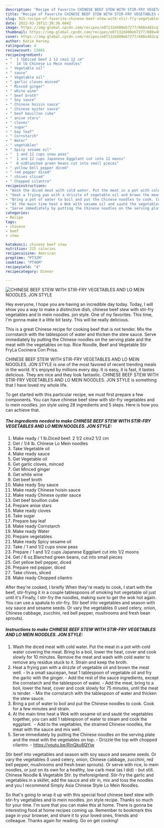 ```yaml
---
description: "Recipe of Favorite CHINESE BEEF STEW WITH STIR-FRY VEGETABLES AND LO MEIN NOODLES. JON STYLE"
title: "Recipe of Favorite CHINESE BEEF STEW WITH STIR-FRY VEGETABLES AND LO MEIN NOODLES. JON STYLE"
slug: 915-recipe-of-favorite-chinese-beef-stew-with-stir-fry-vegetables-and-lo-mein-noodles-jon-style
date: 2022-03-16T11:38:36.684Z
image: https://img-global.cpcdn.com/recipes/e07132d400eb7277/680x482cq70/chinese-beef-stew-with-stir-fry-vegetables-and-lo-mein-noodles-jon-style-recipe-main-photo.jpg
thumbnail: https://img-global.cpcdn.com/recipes/e07132d400eb7277/680x482cq70/chinese-beef-stew-with-stir-fry-vegetables-and-lo-mein-noodles-jon-style-recipe-main-photo.jpg
cover: https://img-global.cpcdn.com/recipes/e07132d400eb7277/680x482cq70/chinese-beef-stew-with-stir-fry-vegetables-and-lo-mein-noodles-jon-style-recipe-main-photo.jpg
author: Katie Harvey
ratingvalue: 4
reviewcount: 13091
recipeingredient:
- "  1 lbDiced beef 2 12 cmx2 12 cm"
- "  14 lb Chinese Lo Mein noodles"
- " Vegetable oil"
- " sauce"
- " Vegetable oil"
- " garlic cloves minced"
- " Minced ginger"
- " white wine"
- " beef broth"
- " Soy sauce"
- " Chinese hoisin sauce"
- " Chinese oyster sauce"
- " beef bouillon cube"
- " anise stars"
- " cloves"
- " sugar"
- " bay leaf"
- " Cornstarch"
- " Water"
- " vegetables"
- " Spicy sesame oil"
- "  1 and 12 cups snow peas"
- "  1 and 12 cups Japanese Eggplant cut into 12 moons"
- "  6 ozBlanched green beans cut into small pieces"
- " yellow bell pepper diced"
- " red pepper diced"
- " chives sliced"
- " Chopped cilantro"
recipeinstructions:
- "Wash the diced meat with cold water. Put the meat in a pot with cold water covering the meat. Bring to a boil, lower the heat, cover and cook slowly for 10 minutes. Remove the meat and wash with cold water to remove any residue stuck to it. Strain and keep the broth."
- "Heat a frying pan with a drizzle of vegetable oil and brown the meat well. In a small saucepan, heat 1 tablespoon of vegetable oil and fry the garlic with the ginger. Add the rest of the sauce ingredients, except the cornstarch and the tablespoon of water. Add the meat, bring to a boil, lower the heat, cover and cook slowly for 75 minutes, until the meat is tender. Mix the cornstarch with the tablespoon of water and thicken the stew sauce."
- "Bring a pot of water to boil and put the Chinese noodles to cook. Cook for a few minutes and strain."
- "At the main time heat a Wok with sesame oil and sauté the vegetables together, you can add 1 tablespoon of water to steam and cook the eggplant.  Add to the vegetables, the strained Chinese noodles, the meat with the sauce and mix well."
- "Serve immediately by putting the Chinese noodles on the serving plate and the meat with the vegetables on top. Drizzle the top with chopped cilantro. https://youtu.be/RinQku8QYiw"
categories:
- Recipe
tags:
- chinese
- beef
- stew

katakunci: chinese beef stew 
nutrition: 215 calories
recipecuisine: American
preptime: "PT32M"
cooktime: "PT46M"
recipeyield: "4"
recipecategory: Dinner

---
```



![CHINESE BEEF STEW WITH STIR-FRY VEGETABLES AND LO MEIN NOODLES. JON STYLE](https://img-global.cpcdn.com/recipes/e07132d400eb7277/680x482cq70/chinese-beef-stew-with-stir-fry-vegetables-and-lo-mein-noodles-jon-style-recipe-main-photo.jpg)

Hey everyone, I hope you are having an incredible day today. Today, I will show you a way to make a distinctive dish, chinese beef stew with stir-fry vegetables and lo mein noodles. jon style. One of my favorites. This time, I'm gonna make it a little bit tasty. This will be really delicious.

This is a great Chinese recipe for cooking beef that is not tender. Mix the cornstarch with the tablespoon of water and thicken the stew sauce. Serve immediately by putting the Chinese noodles on the serving plate and the meat with the vegetables on top. Rice Noodle, Beef and Vegetable Stir FryLa Cocinera Con Prisa.

CHINESE BEEF STEW WITH STIR-FRY VEGETABLES AND LO MEIN NOODLES. JON STYLE is one of the most favored of recent trending meals in the world. It's enjoyed by millions every day. It is easy, it is fast, it tastes delicious. They are nice and they look fantastic. CHINESE BEEF STEW WITH STIR-FRY VEGETABLES AND LO MEIN NOODLES. JON STYLE is something that I have loved my whole life.


To get started with this particular recipe, we must first prepare a few components. You can have chinese beef stew with stir-fry vegetables and lo mein noodles. jon style using 28 ingredients and 5 steps. Here is how you can achieve that.

<!--inarticleads1-->

##### The ingredients needed to make CHINESE BEEF STEW WITH STIR-FRY VEGETABLES AND LO MEIN NOODLES. JON STYLE:

1. Make ready  / 1 lb.Diced beef. 2 1/2 cmx2 1/2 cm
1. Get  / 1/4 lb. Chinese Lo Mein noodles
1. Take  Vegetable oil
1. Make ready  sauce
1. Get  Vegetable oil
1. Get  garlic cloves, minced
1. Get  Minced ginger
1. Get  white wine
1. Get  beef broth
1. Make ready  Soy sauce
1. Make ready  Chinese hoisin sauce
1. Make ready  Chinese oyster sauce
1. Get  beef bouillon cube
1. Prepare  anise stars
1. Make ready  cloves
1. Take  sugar
1. Prepare  bay leaf
1. Make ready  Cornstarch
1. Make ready  Water
1. Prepare  vegetables
1. Make ready  Spicy sesame oil
1. Take  / 1 and 1/2 cups snow peas
1. Prepare  / 1 and 1/2 cups Japanese Eggplant cut into 1/2 moons
1. Get  / 6 oz.Blanched green beans, cut into small pieces
1. Get  yellow bell pepper, diced
1. Prepare  red pepper, diced
1. Take  chives, sliced
1. Make ready  Chopped cilantro


After they&#39;re cooked, I briefly When they&#39;re ready to cook, I start with the beef, stir-frying it in a couple tablespoons of smoking hot vegetable oil just until it&#39;s Finally, I stir-fry the noodles, making sure to get the wok hot again. You can use a spatula to stir-fry. Stir beef into vegetables and season with soy sauce and sesame seeds. Or vary the vegetables (I used celery, onion, Chinese cabbage, zucchini, red bell pepper, mushrooms and fresh bean sprouts). 

<!--inarticleads2-->

##### Instructions to make CHINESE BEEF STEW WITH STIR-FRY VEGETABLES AND LO MEIN NOODLES. JON STYLE:

1. Wash the diced meat with cold water. Put the meat in a pot with cold water covering the meat. Bring to a boil, lower the heat, cover and cook slowly for 10 minutes. Remove the meat and wash with cold water to remove any residue stuck to it. Strain and keep the broth.
1. Heat a frying pan with a drizzle of vegetable oil and brown the meat well. - In a small saucepan, heat 1 tablespoon of vegetable oil and fry the garlic with the ginger. - Add the rest of the sauce ingredients, except the cornstarch and the tablespoon of water. - Add the meat, bring to a boil, lower the heat, cover and cook slowly for 75 minutes, until the meat is tender. - Mix the cornstarch with the tablespoon of water and thicken the stew sauce.
1. Bring a pot of water to boil and put the Chinese noodles to cook. Cook for a few minutes and strain.
1. At the main time heat a Wok with sesame oil and sauté the vegetables together, you can add 1 tablespoon of water to steam and cook the eggplant.  - Add to the vegetables, the strained Chinese noodles, the meat with the sauce and mix well.
1. Serve immediately by putting the Chinese noodles on the serving plate and the meat with the vegetables on top. - Drizzle the top with chopped cilantro. - https://youtu.be/RinQku8QYiw


Stir beef into vegetables and season with soy sauce and sesame seeds. Or vary the vegetables (I used celery, onion, Chinese cabbage, zucchini, red bell pepper, mushrooms and fresh bean sprouts). Or serve with rice, lo mein noodles, or just on its own for a healthy, low carb meal (as I did) - but still. Chinese Noodle &amp; Vegetable Stir. by theforeignland. Stir-fry the garlic and vegetables in a skillet, add the sauce and stir in, mix and toss the noodles and you I recommend Simply Asia Chinese Style Lo Mein Noodles. 

So that's going to wrap it up with this special food chinese beef stew with stir-fry vegetables and lo mein noodles. jon style recipe. Thanks so much for your time. I'm sure that you can make this at home. There is gonna be interesting food at home recipes coming up. Remember to bookmark this page in your browser, and share it to your loved ones, friends and colleague. Thanks again for reading. Go on get cooking!
